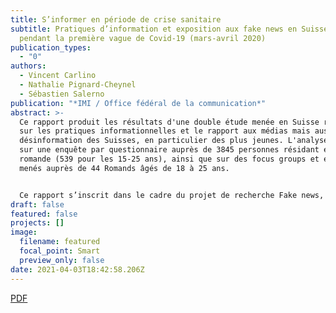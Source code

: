 ```yaml
---
title: S’informer en période de crise sanitaire
subtitle: Pratiques d’information et exposition aux fake news en Suisse romande
  pendant la première vague de Covid-19 (mars-avril 2020)
publication_types:
  - "0"
authors:
  - Vincent Carlino
  - Nathalie Pignard-Cheynel
  - Sébastien Salerno
publication: "*IMI / Office fédéral de la communication*"
abstract: >-
  Ce rapport produit les résultats d'une double étude menée en Suisse romande
  sur les pratiques informationnelles et le rapport aux médias mais aussi à la
  désinformation des Suisses, en particulier des plus jeunes. L'analyse repose
  sur une enquête par questionnaire auprès de 3845 personnes résidant en Suisse
  romande (539 pour les 15-25 ans), ainsi que sur des focus groups et entretiens
  menés auprès de 44 Romands âgés de 18 à 25 ans.


  Ce rapport s’inscrit dans le cadre du projet de recherche Fake news, publics et journalisme, financé par l’Initiative for Media Innovation, avec également le soutien de l’Office fédéral de la communication. Le projet plus global (https://www.researchfakenews.ch) a été conduit en partenariat avec le média Le Temps.
draft: false
featured: false
projects: []
image:
  filename: featured
  focal_point: Smart
  preview_only: false
date: 2021-04-03T18:42:58.206Z
---
```


[PDF](https://libra.unine.ch/export/DL/44224.pdf)
